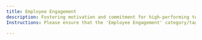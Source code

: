 ```yaml
---
title: Employee Engagement
description: Fostering motivation and commitment for high-performing teams.
Instructions: Please ensure that the 'Employee Engagement' category/tag is only applied to content specifically related to fostering motivation and commitment for high-performing teams.

---
```


